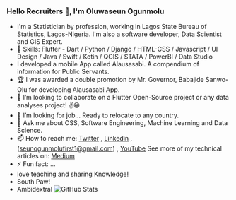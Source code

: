 ### Hello Recruiters 👋, I'm Oluwaseun Ogunmolu



- I'm a Statistician by profession, working in Lagos State Bureau of Statistics, Lagos-Nigeria. I'm also a software developer, Data Scientist and GIS Expert.
- 🌱 Skills: Flutter - Dart / Python / Django / HTML-CSS / Javascript / UI Design / Java / Swift / Kotin / QGIS / STATA / PowerBI / Data Studio
- I developed a mobile App called Alausasabi. A compendium of information for Public Servants. 
- 🏆 I was awarded a double promotion by Mr. Governor, Babajide Sanwo-Olu for developing Alausasabi App.
- 👯 I’m looking to collaborate on a Flutter Open-Source project  or any data analyses project! ✌😁
- 🤔 I’m looking for job... Ready to relocate to any country.
- 💬 Ask me about OSS, Software Engineering, Machine Learning and Data Science.
- 📫 How to reach me: [Twitter](https://twitter/seunmolz) , [Linkedin](https://www.linkedin.com/in/oluwaseun-ogunmolu-103bbb198/) ,  (seunogunmolufirst1@gmail.com) , [YouTube](https://www.youtube.com/channel/UCLIXW48R5YR7tq41xYoT3Og)
See more of my technical articles on: [Medium](https://seunogunmolufirst1.medium.com/)
- ⚡ Fun fact: ...
- love teaching and sharing Knowledge!
- South Paw!
- Ambidextral
![GitHub Stats](https://github-readme-stats.vercel.app/api?username=lagrandecode&theme=radical)
